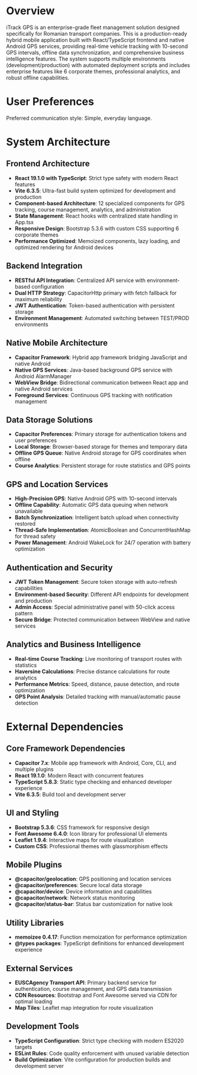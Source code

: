 # Overview

iTrack GPS is an enterprise-grade fleet management solution designed specifically for Romanian transport companies. This is a production-ready hybrid mobile application built with React/TypeScript frontend and native Android GPS services, providing real-time vehicle tracking with 10-second GPS intervals, offline data synchronization, and comprehensive business intelligence features. The system supports multiple environments (development/production) with automated deployment scripts and includes enterprise features like 6 corporate themes, professional analytics, and robust offline capabilities.

# User Preferences

Preferred communication style: Simple, everyday language.

# System Architecture

## Frontend Architecture
- **React 19.1.0 with TypeScript**: Strict type safety with modern React features
- **Vite 6.3.5**: Ultra-fast build system optimized for development and production
- **Component-based Architecture**: 12 specialized components for GPS tracking, course management, analytics, and administration
- **State Management**: React hooks with centralized state handling in App.tsx
- **Responsive Design**: Bootstrap 5.3.6 with custom CSS supporting 6 corporate themes
- **Performance Optimized**: Memoized components, lazy loading, and optimized rendering for Android devices

## Backend Integration
- **RESTful API Integration**: Centralized API service with environment-based configuration
- **Dual HTTP Strategy**: CapacitorHttp primary with fetch fallback for maximum reliability
- **JWT Authentication**: Token-based authentication with persistent storage
- **Environment Management**: Automated switching between TEST/PROD environments

## Native Mobile Architecture
- **Capacitor Framework**: Hybrid app framework bridging JavaScript and native Android
- **Native GPS Services**: Java-based background GPS service with Android AlarmManager
- **WebView Bridge**: Bidirectional communication between React app and native Android services
- **Foreground Services**: Continuous GPS tracking with notification management

## Data Storage Solutions
- **Capacitor Preferences**: Primary storage for authentication tokens and user preferences
- **Local Storage**: Browser-based storage for themes and temporary data
- **Offline GPS Queue**: Native Android storage for GPS coordinates when offline
- **Course Analytics**: Persistent storage for route statistics and GPS points

## GPS and Location Services
- **High-Precision GPS**: Native Android GPS with 10-second intervals
- **Offline Capability**: Automatic GPS data queuing when network unavailable
- **Batch Synchronization**: Intelligent batch upload when connectivity restored
- **Thread-Safe Implementation**: AtomicBoolean and ConcurrentHashMap for thread safety
- **Power Management**: Android WakeLock for 24/7 operation with battery optimization

## Authentication and Security
- **JWT Token Management**: Secure token storage with auto-refresh capabilities
- **Environment-based Security**: Different API endpoints for development and production
- **Admin Access**: Special administrative panel with 50-click access pattern
- **Secure Bridge**: Protected communication between WebView and native services

## Analytics and Business Intelligence
- **Real-time Course Tracking**: Live monitoring of transport routes with statistics
- **Haversine Calculations**: Precise distance calculations for route analytics
- **Performance Metrics**: Speed, distance, pause detection, and route optimization
- **GPS Point Analysis**: Detailed tracking with manual/automatic pause detection

# External Dependencies

## Core Framework Dependencies
- **Capacitor 7.x**: Mobile app framework with Android, Core, CLI, and multiple plugins
- **React 19.1.0**: Modern React with concurrent features
- **TypeScript 5.8.3**: Static type checking and enhanced developer experience
- **Vite 6.3.5**: Build tool and development server

## UI and Styling
- **Bootstrap 5.3.6**: CSS framework for responsive design
- **Font Awesome 6.4.0**: Icon library for professional UI elements
- **Leaflet 1.9.4**: Interactive maps for route visualization
- **Custom CSS**: Professional themes with glassmorphism effects

## Mobile Plugins
- **@capacitor/geolocation**: GPS positioning and location services
- **@capacitor/preferences**: Secure local data storage
- **@capacitor/device**: Device information and capabilities
- **@capacitor/network**: Network status monitoring
- **@capacitor/status-bar**: Status bar customization for native look

## Utility Libraries
- **memoizee 0.4.17**: Function memoization for performance optimization
- **@types packages**: TypeScript definitions for enhanced development experience

## External Services
- **EUSCAgency Transport API**: Primary backend service for authentication, course management, and GPS data transmission
- **CDN Resources**: Bootstrap and Font Awesome served via CDN for optimal loading
- **Map Tiles**: Leaflet map integration for route visualization

## Development Tools
- **TypeScript Configuration**: Strict type checking with modern ES2020 targets
- **ESLint Rules**: Code quality enforcement with unused variable detection
- **Build Optimization**: Vite configuration for production builds and development server